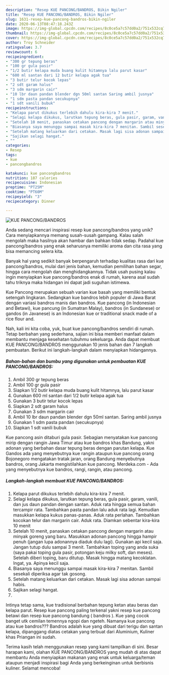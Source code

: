 ```yaml
---
description: "Resep KUE PANCONG/BANDROS, Bikin Ngiler"
title: "Resep KUE PANCONG/BANDROS, Bikin Ngiler"
slug: 1631-resep-kue-pancong-bandros-bikin-ngiler
date: 2020-06-13T08:47:18.243Z
image: https://img-global.cpcdn.com/recipes/8c0ce5a7c57dd0a2/751x532cq70/kue-pancongbandros-foto-resep-utama.jpg
thumbnail: https://img-global.cpcdn.com/recipes/8c0ce5a7c57dd0a2/751x532cq70/kue-pancongbandros-foto-resep-utama.jpg
cover: https://img-global.cpcdn.com/recipes/8c0ce5a7c57dd0a2/751x532cq70/kue-pancongbandros-foto-resep-utama.jpg
author: Troy Schneider
ratingvalue: 3.7
reviewcount: 6
recipeingredient:
- "300 gr tepung beras"
- "100 gr gula pasir"
- "1/2 butir kelapa muda buang kulit hitamnya lalu parut kasar"
- "600 ml santan dari 12 butir kelapa agak tua"
- "3 butir telur kocok lepas"
- "2 sdt garam halus"
- "3 sdm margarin cair"
- "10 lbr daun pandan blender dgn 50ml santan Saring ambil jusnya"
- "1 sdm pasta pandan secukupnya"
- "1 sdt vanili bubuk"
recipeinstructions:
- "Kelapa parut dikukus terlebih dahulu kira-kira 7 menit."
- "Selagi kelapa dikukus, larutkan tepung beras, gula pasir, garam, vanili, dan jus daun pandan dengan santan. Aduk rata hingga semua bahan tercampir rata. Tambahkan pasta pandan lalu aduk rata lagi. Kemudian masukkan kelapa kukus panas-panas. Aduk rata perlahan. Tambahkan kocokan telur dan margarin cair. Aduk rata. Diamkan sebentar kira-kira 10 menit"
- "Setelah 10 menit, panaskan cetakan pancong dengan margarin atau minyak goreng yang baru. Masukkan adonan pancong hingga hampir penuh (jangan lupa adonannya diaduk dulu lagi). Gunakan api kecil saja. Jangan tutup dulu sampai 3 menit. Tambahkan toping yang anda suka (saya pakai toping gula pasir, potongan keju milky soft, dan meses). Setelah diberi toping, baru ditutup. Masak hingga matang kecoklatan. Ingat, ya. Apinya kecil saja."
- "Biasanya saya menunggu sampai masak kira-kira 7 menitan. Sambil sesekali diperiksa agar tak gosong."
- "Setelah matang keluarkan dari cetakan. Masak lagi sisa adonan sampai habis."
- "Sajikan selagi hangat."
- ""
categories:
- Resep
tags:
- kue
- pancongbandros

katakunci: kue pancongbandros 
nutrition: 187 calories
recipecuisine: Indonesian
preptime: "PT25M"
cooktime: "PT60M"
recipeyield: "3"
recipecategory: Dinner

---
```



![KUE PANCONG/BANDROS](https://img-global.cpcdn.com/recipes/8c0ce5a7c57dd0a2/751x532cq70/kue-pancongbandros-foto-resep-utama.jpg)

Anda sedang mencari inspirasi resep kue pancong/bandros yang unik? Cara menyiapkannya memang susah-susah gampang. Kalau salah mengolah maka hasilnya akan hambar dan bahkan tidak sedap. Padahal kue pancong/bandros yang enak seharusnya memiliki aroma dan cita rasa yang bisa memancing selera kita.

Banyak hal yang sedikit banyak berpengaruh terhadap kualitas rasa dari kue pancong/bandros, mulai dari jenis bahan, kemudian pemilihan bahan segar, hingga cara mengolah dan menghidangkannya. Tidak usah pusing kalau ingin menyiapkan kue pancong/bandros enak di rumah, karena asal sudah tahu triknya maka hidangan ini dapat jadi suguhan istimewa.

Kue Pancong merupakan sebuah varian kue basah yang memiliki bentuk setengah lingkaran. Sedangkan kue bandros lebih populer di Jawa Barat dengan variasi bandros manis dan bandros. Kue pancong (in Indonesian and Betawi), kue pancung (in Sumatran Malay), bandros (in Sundanese) or gandos (in Javanese) is an Indonesian kue or traditional snack made of a rice flour and.


Nah, kali ini kita coba, yuk, buat kue pancong/bandros sendiri di rumah. Tetap berbahan yang sederhana, sajian ini bisa memberi manfaat dalam membantu menjaga kesehatan tubuhmu sekeluarga. Anda dapat membuat KUE PANCONG/BANDROS menggunakan 10 jenis bahan dan 7 langkah pembuatan. Berikut ini langkah-langkah dalam menyiapkan hidangannya.

<!--inarticleads1-->

##### Bahan-bahan dan bumbu yang digunakan untuk pembuatan KUE PANCONG/BANDROS:

1. Ambil 300 gr tepung beras
1. Ambil 100 gr gula pasir
1. Siapkan 1/2 butir kelapa muda buang kulit hitamnya, lalu parut kasar
1. Gunakan 600 ml santan dari 1/2 butir kelapa agak tua
1. Gunakan 3 butir telur kocok lepas
1. Siapkan 2 sdt garam halus
1. Gunakan 3 sdm margarin cair
1. Ambil 10 lbr daun pandan blender dgn 50ml santan. Saring ambil jusnya
1. Gunakan 1 sdm pasta pandan (secukupnya)
1. Siapkan 1 sdt vanili bubuk


Kue pancong asin ditaburi gula pasir. Sebagian menyatakan kue pancong mirip dengan rangin Jawa Timur atau kue bandros khas Bandung, yakni adonan yang berbahan dasar tepung beras dengan parutan kelapa. Kue Gandos ada yang menyebutnya kue rangin ataupun kue pancong orang Bojonegoro mengatakan tratak jaran, orang Bandung menyebutnya bandros, orang Jakarta mengistilahkan kue pancong. Merdeka.com - Ada yang menyebutnya kue bandros, rangi, rangin, atau pancong. 

<!--inarticleads2-->

##### Langkah-langkah membuat KUE PANCONG/BANDROS:

1. Kelapa parut dikukus terlebih dahulu kira-kira 7 menit.
1. Selagi kelapa dikukus, larutkan tepung beras, gula pasir, garam, vanili, dan jus daun pandan dengan santan. Aduk rata hingga semua bahan tercampir rata. Tambahkan pasta pandan lalu aduk rata lagi. Kemudian masukkan kelapa kukus panas-panas. Aduk rata perlahan. Tambahkan kocokan telur dan margarin cair. Aduk rata. Diamkan sebentar kira-kira 10 menit
1. Setelah 10 menit, panaskan cetakan pancong dengan margarin atau minyak goreng yang baru. Masukkan adonan pancong hingga hampir penuh (jangan lupa adonannya diaduk dulu lagi). Gunakan api kecil saja. Jangan tutup dulu sampai 3 menit. Tambahkan toping yang anda suka (saya pakai toping gula pasir, potongan keju milky soft, dan meses). Setelah diberi toping, baru ditutup. Masak hingga matang kecoklatan. Ingat, ya. Apinya kecil saja.
1. Biasanya saya menunggu sampai masak kira-kira 7 menitan. Sambil sesekali diperiksa agar tak gosong.
1. Setelah matang keluarkan dari cetakan. Masak lagi sisa adonan sampai habis.
1. Sajikan selagi hangat.
1. 


Intinya tetap sama, kue tradisional berbahan tepung ketan atau beras dan kelapa parut. Resep kue pancong paling terkenal yakni resep kue pancong betawi dan resep kue pancong bandung ( bandros ). Kue yang cocok banget utk cemilan temennya ngopi dan ngeteh. Namanya kue pancong atau kue bandros??? Bandros adalah kue yang dibuat dari terigu dan santan kelapa, dipanggang diatas cetakan yang terbuat dari Aluminium, Kuliner khas Priangan ini sudah. 

Terima kasih telah menggunakan resep yang kami tampilkan di sini. Besar harapan kami, olahan KUE PANCONG/BANDROS yang mudah di atas dapat membantu Anda menyiapkan makanan yang enak untuk keluarga/teman ataupun menjadi inspirasi bagi Anda yang berkeinginan untuk berbisnis kuliner. Selamat mencoba!
